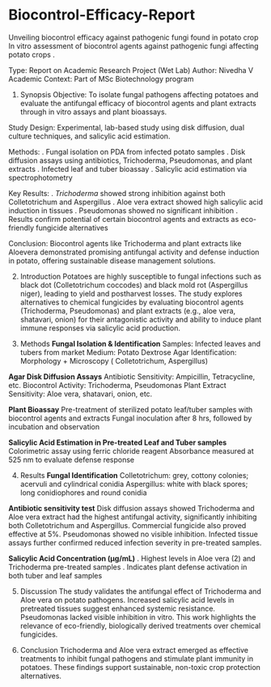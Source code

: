 # Biocontrol-Efficacy-Report
Unveiling biocontrol efficacy against pathogenic fungi found in potato crop 
In vitro assessment of  biocontrol agents against pathogenic fungi affecting potato crops .

Type: Report on Academic Research Project (Wet Lab)
Author: Nivedha V
Academic Context: Part of MSc Biotechnology program

1. Synopsis
Objective:
To isolate fungal pathogens affecting potatoes and evaluate the antifungal efficacy of biocontrol agents and plant extracts through in vitro assays and plant bioassays.

Study Design:
Experimental, lab-based study using disk diffusion, dual culture techniques, and salicylic acid estimation.

Methods:
. Fungal isolation on PDA from infected potato samples
. Disk diffusion assays using antibiotics, Trichoderma, Pseudomonas, and plant extracts
. Infected leaf and tuber bioassay
. Salicylic acid estimation via spectrophotometry

Key Results:
. _Trichoderma_ showed strong inhibition against both Colletotrichum and Aspergillus
. Aloe vera extract showed high salicylic acid induction in tissues
. Pseudomonas showed no significant inhibition
. Results confirm potential of certain biocontrol agents and extracts as eco-friendly fungicide alternatives

Conclusion:
Biocontrol agents like Trichoderma and plant extracts like Aloevera demonstrated promising antifungal activity and defense induction in potato, offering sustainable disease management solutions.


2. Introduction
Potatoes are highly susceptible to fungal infections such as black dot (Colletotrichum coccodes) and black mold rot (Aspergillus niger), leading to yield and postharvest losses. The study explores alternatives to chemical fungicides by evaluating biocontrol agents (Trichoderma, Pseudomonas) and plant extracts (e.g., aloe vera, shatavari, onion) for their antagonistic activity and ability to induce plant immune responses via salicylic acid production.


3. Methods
**Fungal Isolation & Identification**
Samples: Infected leaves and tubers from market
Medium: Potato Dextrose Agar
Identification: Morphology + Microscopy ( Colletotrichum, Aspergillus)

**Agar Disk Diffusion Assays**
Antibiotic Sensitivity: Ampicillin, Tetracycline, etc.
Biocontrol Activity: Trichoderma, Pseudomonas
Plant Extract Sensitivity: Aloe vera, shatavari, onion, etc.

**Plant Bioassay**
Pre-treatment of sterilized potato leaf/tuber samples with biocontrol agents and extracts
Fungal inoculation after 8 hrs, followed by incubation and observation

**Salicylic Acid Estimation in Pre-treated Leaf and Tuber samples**
Colorimetric assay using ferric chloride reagent
Absorbance measured at 525 nm to evaluate defense response


4. Results
**Fungal Identification**
Colletotrichum: grey, cottony colonies; acervuli and cylindrical conidia
Aspergillus: white with black spores; long conidiophores and round conidia

**Antibiotic sensitivity test**
Disk diffusion assays showed Trichoderma and Aloe vera extract had the highest antifungal activity, significantly inhibiting both Colletotrichum and Aspergillus. Commercial fungicide also proved effective at 5%. Pseudomonas showed no visible inhibition. Infected tissue assays further confirmed reduced infection severity in pre-treated samples.

**Salicylic Acid Concentration (µg/mL)**
. Highest levels in Aloe vera (2) and Trichoderma pre-treated samples
. Indicates plant defense activation in both tuber and leaf samples

5. Discussion
The study validates the antifungal effect of Trichoderma and Aloe vera on potato pathogens. Increased salicylic acid levels in pretreated tissues suggest enhanced systemic resistance. Pseudomonas lacked visible inhibition in vitro. This work highlights the relevance of eco-friendly, biologically derived treatments over chemical fungicides.

6. Conclusion
Trichoderma and Aloe vera extract emerged as effective treatments to inhibit fungal pathogens and stimulate plant immunity in potatoes. These findings support sustainable, non-toxic crop protection alternatives.
